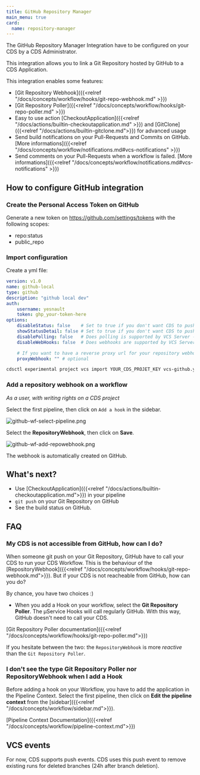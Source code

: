 ```yaml
---
title: GitHub Repository Manager
main_menu: true
card: 
  name: repository-manager
---
```


The GitHub Repository Manager Integration have to be configured on your CDS by a CDS Administrator.

This integration allows you to link a Git Repository hosted by GitHub to a CDS Application.

This integration enables some features:

 - [Git Repository Webhook]({{<relref "/docs/concepts/workflow/hooks/git-repo-webhook.md" >}})
 - [Git Repository Poller]({{<relref "/docs/concepts/workflow/hooks/git-repo-poller.md" >}})
 - Easy to use action [CheckoutApplication]({{<relref "/docs/actions/builtin-checkoutapplication.md" >}}) and [GitClone]({{<relref "/docs/actions/builtin-gitclone.md">}}) for advanced usage
 - Send build notifications on your Pull-Requests and Commits on GitHub. [More informations]({{<relref "/docs/concepts/workflow/notifications.md#vcs-notifications" >}})
 - Send comments on your Pull-Requests when a workflow is failed. [More informations]({{<relref "/docs/concepts/workflow/notifications.md#vcs-notifications" >}})

## How to configure GitHub integration

### Create the Personal Access Token on GitHub

Generate a new token on https://github.com/settings/tokens with the following scopes:
 - repo:status
 - public_repo

### Import configuration

Create a yml file:

```yaml
version: v1.0
name: github-local
type: github
description: "github local dev"
auth:
    username: yesnault
    token: ghp_your-token-here
options:
    disableStatus: false    # Set to true if you don't want CDS to push statuses on the VCS server - optional
    showStatusDetail: false # Set to true if you don't want CDS to push CDS URL in statuses on the VCS server - optional
    disablePolling: false   # Does polling is supported by VCS Server - optional
    disableWebHooks: false  # Does webhooks are supported by VCS Server - optional

    # If you want to have a reverse proxy url for your repository webhook, for example if you put https://myproxy.com it will generate a webhook URL like this https://myproxy.com/UUID_OF_YOUR_WEBHOOK
    proxyWebhook: "" # optional
```

```sh
cdsctl experimental project vcs import YOUR_CDS_PROJET_KEY vcs-github.yml
```

### Add a repository webhook on a workflow

*As a user, with writing rights on a CDS project* 

Select the first pipeline, then click on `Add a hook` in the sidebar.

![github-wf-select-pipeline.png](../../images/github-wf-select-pipeline.png?height=500px)

Select the **RepositoryWebhook**, then click on **Save**.

![github-wf-add-repowebhook.png](../../images/github-wf-add-repowebhook.png?height=200px)

The webhook is automatically created on GitHub. 

## What's next?

- Use [CheckoutApplication]({{<relref "/docs/actions/builtin-checkoutapplication.md">}}) in your pipeline
- `git push` on your Git Repository on GitHub
- See the build status on GitHub.

## FAQ

### **My CDS is not accessible from GitHub, how can I do?**

When someone git push on your Git Repository, GitHub have to call your CDS to run your CDS Workflow.
This is the behaviour of the [RepositoryWebhook]({{<relref "/docs/concepts/workflow/hooks/git-repo-webhook.md">}}). But if your CDS is not reacheable from GitHub, how can you do?

By chance, you have two choices :) 

- When you add a Hook on your workflow, select the **Git Repository Poller**. The µService Hooks
will call regularly GitHub. With this way, GitHub doesn't need to call your CDS.

[Git Repository Poller documentation]({{<relref "/docs/concepts/workflow/hooks/git-repo-poller.md">}})

If you hesitate between the two: the `RepositoryWebhook` is more *reactive* than the `Git Repository Poller`.

### **I don't see the type Git Repository Poller nor RepositoryWebhook when I add a Hook**

Before adding a hook on your Workflow, you have to add the application in the Pipeline Context.
Select the first pipeline, then click on **Edit the pipeline context** from the [sidebar]({{<relref "/docs/concepts/workflow/sidebar.md">}}).

[Pipeline Context Documentation]({{<relref "/docs/concepts/workflow/pipeline-context.md">}})

## VCS events

For now, CDS supports push events. CDS uses this push event to remove existing runs for deleted branches (24h after branch deletion).
